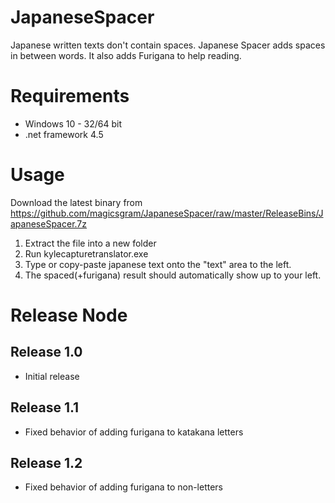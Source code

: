 # JapaneseSpacer
Japanese written texts don't contain spaces. Japanese Spacer adds spaces in between words. It also adds Furigana to help reading.

# Requirements
  - Windows 10 - 32/64 bit
  - .net framework 4.5

# Usage
Download the latest binary from https://github.com/magicsgram/JapaneseSpacer/raw/master/ReleaseBins/JapaneseSpacer.7z
1. Extract the file into a new folder
2. Run kylecapturetranslator.exe
3. Type or copy-paste japanese text onto the "text" area to the left.
4. The spaced(+furigana) result should automatically show up to your left.

# Release Node
## Release 1.0
  - Initial release
## Release 1.1
  - Fixed behavior of adding furigana to katakana letters
## Release 1.2
  - Fixed behavior of adding furigana to non-letters